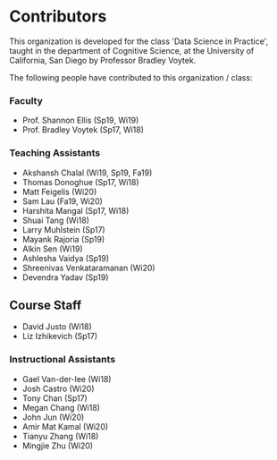 # Contributors

This organization is developed for the class 'Data Science in Practice', taught in the department of Cognitive Science, at the University of California, San Diego by Professor Bradley Voytek.

The following people have contributed to this organization / class:

### Faculty
- Prof. Shannon Ellis (Sp19, Wi19)
- Prof. Bradley Voytek (Sp17, Wi18)

### Teaching Assistants
- Akshansh Chalal (Wi19, Sp19, Fa19)
- Thomas Donoghue (Sp17, Wi18)
- Matt Feigelis (Wi20)
- Sam Lau (Fa19, Wi20)
- Harshita Mangal (Sp17, Wi18)
- Shuai Tang (Wi18)
- Larry Muhlstein (Sp17)
- Mayank Rajoria (Sp19)
- Alkin Sen (Wi19)
- Ashlesha Vaidya (Sp19)
- Shreenivas Venkataramanan (Wi20)
- Devendra Yadav (Sp19)

## Course Staff
- David Justo (Wi18)
- Liz Izhikevich (Sp17)

### Instructional Assistants
- Gael Van-der-lee (Wi18)
- Josh Castro (Wi20)
- Tony Chan (Sp17)
- Megan Chang (Wi18)
- John Jun (Wi20)
- Amir Mat Kamal (Wi20)
- Tianyu Zhang (Wi18)
- Mingjie Zhu (Wi20)